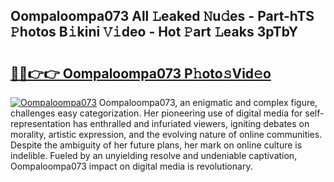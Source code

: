 ## Oompaloompa073 All 𝙻eaked 𝙽u𝚍es - Part-hTS 𝙿hotos B𝚒kini 𝚅𝚒deo - Hot 𝙿art 𝙻eaks 3pTbY

# <h2><a href="http://ld6rvu.urlbe.top/?page=Oompaloompa073">🔗🔗👉👉 Oompaloompa073 P𝚑oto𝚜Vid𝚎o</a></h2>

[![Oompaloompa073](https://i.imgur.com/eBuTRDB.gif)](http://ld6rvu.urlbe.top/?page=Oompaloompa073)
Oompaloompa073, an enigmatic and complex figure, challenges easy categorization. Her pioneering use of digital media for self-representation has enthralled and infuriated viewers, igniting debates on morality, artistic expression, and the evolving nature of online communities. Despite the ambiguity of her future plans, her mark on online culture is indelible. Fueled by an unyielding resolve and undeniable captivation, Oompaloompa073 impact on digital media is revolutionary.
